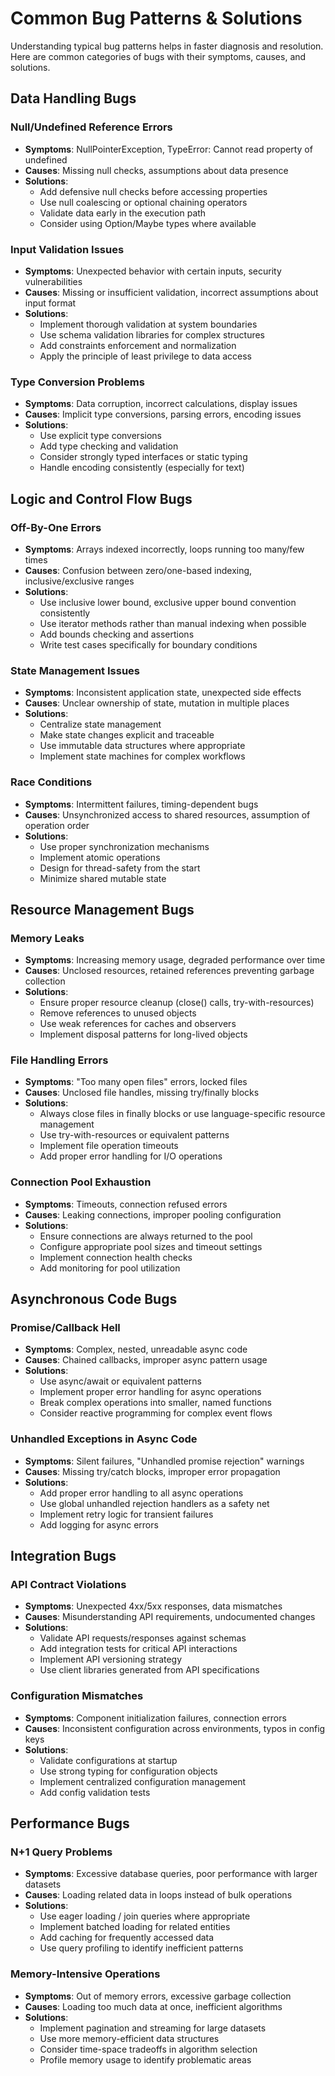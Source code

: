 # Common Bug Patterns & Solutions

Understanding typical bug patterns helps in faster diagnosis and resolution. Here are common categories of bugs with their symptoms, causes, and solutions.

## Data Handling Bugs

### Null/Undefined Reference Errors
- **Symptoms**: NullPointerException, TypeError: Cannot read property of undefined
- **Causes**: Missing null checks, assumptions about data presence
- **Solutions**:
  - Add defensive null checks before accessing properties
  - Use null coalescing or optional chaining operators
  - Validate data early in the execution path
  - Consider using Option/Maybe types where available

### Input Validation Issues
- **Symptoms**: Unexpected behavior with certain inputs, security vulnerabilities
- **Causes**: Missing or insufficient validation, incorrect assumptions about input format
- **Solutions**:
  - Implement thorough validation at system boundaries
  - Use schema validation libraries for complex structures
  - Add constraints enforcement and normalization
  - Apply the principle of least privilege to data access

### Type Conversion Problems
- **Symptoms**: Data corruption, incorrect calculations, display issues
- **Causes**: Implicit type conversions, parsing errors, encoding issues
- **Solutions**:
  - Use explicit type conversions
  - Add type checking and validation
  - Consider strongly typed interfaces or static typing
  - Handle encoding consistently (especially for text)

## Logic and Control Flow Bugs

### Off-By-One Errors
- **Symptoms**: Arrays indexed incorrectly, loops running too many/few times
- **Causes**: Confusion between zero/one-based indexing, inclusive/exclusive ranges
- **Solutions**:
  - Use inclusive lower bound, exclusive upper bound convention consistently
  - Use iterator methods rather than manual indexing when possible
  - Add bounds checking and assertions
  - Write test cases specifically for boundary conditions

### State Management Issues
- **Symptoms**: Inconsistent application state, unexpected side effects
- **Causes**: Unclear ownership of state, mutation in multiple places
- **Solutions**:
  - Centralize state management
  - Make state changes explicit and traceable
  - Use immutable data structures where appropriate
  - Implement state machines for complex workflows

### Race Conditions
- **Symptoms**: Intermittent failures, timing-dependent bugs
- **Causes**: Unsynchronized access to shared resources, assumption of operation order
- **Solutions**:
  - Use proper synchronization mechanisms
  - Implement atomic operations
  - Design for thread-safety from the start
  - Minimize shared mutable state

## Resource Management Bugs

### Memory Leaks
- **Symptoms**: Increasing memory usage, degraded performance over time
- **Causes**: Unclosed resources, retained references preventing garbage collection
- **Solutions**:
  - Ensure proper resource cleanup (close() calls, try-with-resources)
  - Remove references to unused objects
  - Use weak references for caches and observers
  - Implement disposal patterns for long-lived objects

### File Handling Errors
- **Symptoms**: "Too many open files" errors, locked files
- **Causes**: Unclosed file handles, missing try/finally blocks
- **Solutions**:
  - Always close files in finally blocks or use language-specific resource management
  - Use try-with-resources or equivalent patterns
  - Implement file operation timeouts
  - Add proper error handling for I/O operations

### Connection Pool Exhaustion
- **Symptoms**: Timeouts, connection refused errors
- **Causes**: Leaking connections, improper pooling configuration
- **Solutions**:
  - Ensure connections are always returned to the pool
  - Configure appropriate pool sizes and timeout settings
  - Implement connection health checks
  - Add monitoring for pool utilization

## Asynchronous Code Bugs

### Promise/Callback Hell
- **Symptoms**: Complex, nested, unreadable async code
- **Causes**: Chained callbacks, improper async pattern usage
- **Solutions**:
  - Use async/await or equivalent patterns
  - Implement proper error handling for async operations
  - Break complex operations into smaller, named functions
  - Consider reactive programming for complex event flows

### Unhandled Exceptions in Async Code
- **Symptoms**: Silent failures, "Unhandled promise rejection" warnings
- **Causes**: Missing try/catch blocks, improper error propagation
- **Solutions**:
  - Add proper error handling to all async operations
  - Use global unhandled rejection handlers as a safety net
  - Implement retry logic for transient failures
  - Add logging for async errors

## Integration Bugs

### API Contract Violations
- **Symptoms**: Unexpected 4xx/5xx responses, data mismatches
- **Causes**: Misunderstanding API requirements, undocumented changes
- **Solutions**:
  - Validate API requests/responses against schemas
  - Add integration tests for critical API interactions
  - Implement API versioning strategy
  - Use client libraries generated from API specifications

### Configuration Mismatches
- **Symptoms**: Component initialization failures, connection errors
- **Causes**: Inconsistent configuration across environments, typos in config keys
- **Solutions**:
  - Validate configurations at startup
  - Use strong typing for configuration objects
  - Implement centralized configuration management
  - Add config validation tests

## Performance Bugs

### N+1 Query Problems
- **Symptoms**: Excessive database queries, poor performance with larger datasets
- **Causes**: Loading related data in loops instead of bulk operations
- **Solutions**:
  - Use eager loading / join queries where appropriate
  - Implement batched loading for related entities
  - Add caching for frequently accessed data
  - Use query profiling to identify inefficient patterns

### Memory-Intensive Operations
- **Symptoms**: Out of memory errors, excessive garbage collection
- **Causes**: Loading too much data at once, inefficient algorithms
- **Solutions**:
  - Implement pagination and streaming for large datasets
  - Use more memory-efficient data structures
  - Consider time-space tradeoffs in algorithm selection
  - Profile memory usage to identify problematic areas